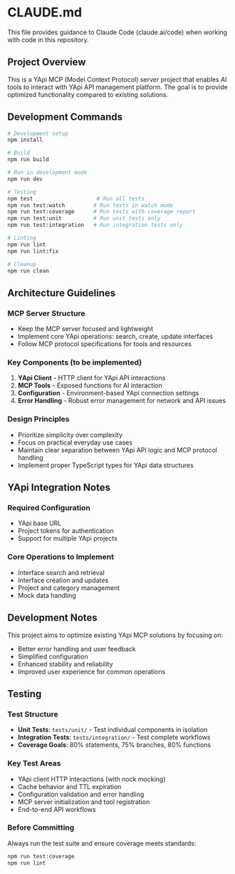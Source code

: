 # CLAUDE.md

This file provides guidance to Claude Code (claude.ai/code) when working with code in this repository.

## Project Overview

This is a YApi MCP (Model Context Protocol) server project that enables AI tools to interact with YApi API management platform. The goal is to provide optimized functionality compared to existing solutions.

## Development Commands

```bash
# Development setup
npm install

# Build
npm run build

# Run in development mode
npm run dev

# Testing
npm test                    # Run all tests
npm run test:watch         # Run tests in watch mode
npm run test:coverage      # Run tests with coverage report
npm run test:unit          # Run unit tests only
npm run test:integration   # Run integration tests only

# Linting
npm run lint
npm run lint:fix

# Cleanup
npm run clean
```

## Architecture Guidelines

### MCP Server Structure
- Keep the MCP server focused and lightweight
- Implement core YApi operations: search, create, update interfaces
- Follow MCP protocol specifications for tools and resources

### Key Components (to be implemented)
1. **YApi Client** - HTTP client for YApi API interactions
2. **MCP Tools** - Exposed functions for AI interaction
3. **Configuration** - Environment-based YApi connection settings
4. **Error Handling** - Robust error management for network and API issues

### Design Principles
- Prioritize simplicity over complexity
- Focus on practical everyday use cases
- Maintain clear separation between YApi API logic and MCP protocol handling
- Implement proper TypeScript types for YApi data structures

## YApi Integration Notes

### Required Configuration
- YApi base URL
- Project tokens for authentication
- Support for multiple YApi projects

### Core Operations to Implement
- Interface search and retrieval
- Interface creation and updates
- Project and category management
- Mock data handling

## Development Notes

This project aims to optimize existing YApi MCP solutions by focusing on:
- Better error handling and user feedback
- Simplified configuration
- Enhanced stability and reliability
- Improved user experience for common operations

## Testing

### Test Structure
- **Unit Tests**: `tests/unit/` - Test individual components in isolation
- **Integration Tests**: `tests/integration/` - Test complete workflows
- **Coverage Goals**: 80% statements, 75% branches, 80% functions

### Key Test Areas
- YApi client HTTP interactions (with nock mocking)
- Cache behavior and TTL expiration
- Configuration validation and error handling
- MCP server initialization and tool registration
- End-to-end API workflows

### Before Committing
Always run the test suite and ensure coverage meets standards:
```bash
npm run test:coverage
npm run lint
```